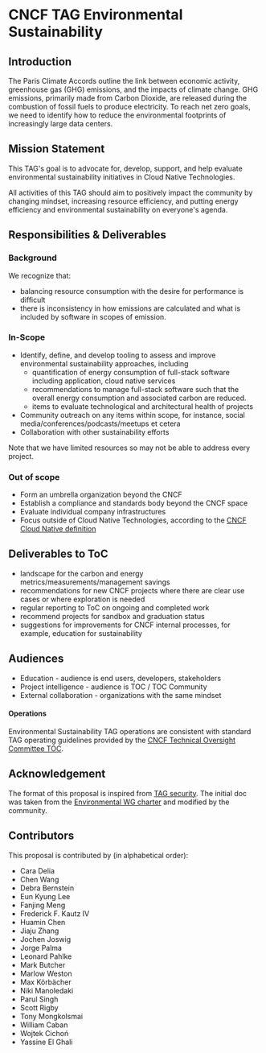 # CNCF TAG Environmental Sustainability

## Introduction

The Paris Climate Accords outline the link between economic activity, greenhouse gas (GHG) emissions, and the impacts of climate change. GHG  emissions, primarily made from Carbon Dioxide, are released during the combustion of fossil fuels to produce electricity. To reach net zero goals, we need to identify how to reduce the environmental footprints of increasingly large data centers.

## Mission Statement
This TAG's goal is to advocate for, develop, support, and help evaluate environmental sustainability initiatives in Cloud Native Technologies.

All activities of this TAG should aim to positively impact the community by changing mindset, increasing resource efficiency, and putting energy efficiency and environmental sustainability on everyone's agenda.

## Responsibilities & Deliverables

### Background
We recognize that: 
- balancing resource consumption with the desire for performance is difficult
- there is inconsistency in how emissions are calculated and what is included by software in scopes of emission. 

### In-Scope

- Identify, define, and develop tooling to assess and improve environmental sustainability approaches, including
    - quantification of energy consumption of full-stack software including application, cloud native services
    - recommendations to manage full-stack software such that the overall energy consumption and associated carbon are reduced.
    - items to evaluate technological and architectural health of projects
- Community outreach on any items within scope, for instance, social media/conferences/podcasts/meetups et cetera
- Collaboration with other sustainability efforts

Note that we have limited resources so may not be able to address every project.

### Out of scope
- Form an umbrella organization beyond the CNCF
- Establish a compliance and standards body beyond the CNCF space
- Evaluate individual company infrastructures
- Focus outside of Cloud Native Technologies, according to the [CNCF Cloud Native definition](https://github.com/cncf/toc/blob/main/DEFINITION.md)

## Deliverables to ToC
- landscape for the carbon and energy metrics/measurements/management savings
- recommendations for new CNCF projects where there are clear use cases or where exploration is needed
- regular reporting to ToC on ongoing and completed work
- recommend projects for sandbox and graduation status
- suggestions for improvements for CNCF internal processes, for example, education for sustainability

## Audiences

- Education - audience is end users, developers, stakeholders
- Project intelligence - audience is TOC / TOC Community
- External collaboration - organizations with the same mindset

#### Operations

Environmental Sustainability TAG operations are consistent with standard TAG operating guidelines provided by the [CNCF Technical Oversight Committee TOC](https://github.com/cncf/toc).

## Acknowledgement
The format of this proposal is inspired from [TAG security](https://github.com/cncf/tag-security/blob/main/governance/charter.md#operations).
The initial doc was taken from the [Environmental WG charter](https://docs.google.com/document/d/1JaF7lSUmLQ2zmScmca6UF7PgbjMzSxjhhjx2LThThaY/edit#heading=h.x77xxicolnig) and modified by the community.

## Contributors
This proposal is contributed by (in alphabetical order):
- Cara Delia
- Chen Wang
- Debra Bernstein
- Eun Kyung Lee
- Fanjing Meng
- Frederick F. Kautz IV
- Huamin Chen
- Jiaju Zhang
- Jochen Joswig
- Jorge Palma
- Leonard Pahlke
- Mark Butcher
- Marlow Weston
- Max Körbächer
- Niki Manoledaki
- Parul Singh
- Scott Rigby
- Tony Mongkolsmai
- William Caban
- Wojtek Cichoń
- Yassine El Ghali
